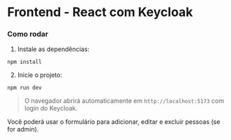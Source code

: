 # Frontend - React com Keycloak

### Como rodar

1. Instale as dependências:
```
npm install
```

2. Inicie o projeto:
```
npm run dev
```

> O navegador abrirá automaticamente em `http://localhost:5173` com login do Keycloak.

Você poderá usar o formulário para adicionar, editar e excluir pessoas (se for admin).